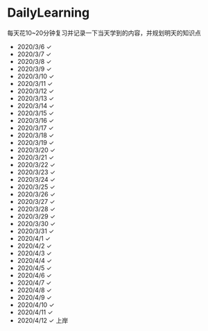 # DailyLearning
每天花10~20分钟复习并记录一下当天学到的内容，并规划明天的知识点
* 2020/3/6     ✓
* 2020/3/7     ✓
* 2020/3/8     ✓
* 2020/3/9     ✓
* 2020/3/10    ✓
* 2020/3/11    ✓
* 2020/3/12    ✓
* 2020/3/13    ✓
* 2020/3/14    ✓
* 2020/3/15    ✓
* 2020/3/16    ✓
* 2020/3/17    ✓
* 2020/3/18    ✓
* 2020/3/19    ✓
* 2020/3/20    ✓
* 2020/3/21    ✓
* 2020/3/22    ✓
* 2020/3/23    ✓
* 2020/3/24    ✓
* 2020/3/25    ✓
* 2020/3/26    ✓
* 2020/3/27    ✓
* 2020/3/28    ✓
* 2020/3/29    ✓
* 2020/3/30    ✓
* 2020/3/31    ✓
* 2020/4/1    ✓
* 2020/4/2    ✓
* 2020/4/3    ✓
* 2020/4/4    ✓
* 2020/4/5    ✓
* 2020/4/6    ✓
* 2020/4/7    ✓
* 2020/4/8    ✓
* 2020/4/9    ✓
* 2020/4/10    ✓
* 2020/4/11   ✓
* 2020/4/12   ✓
上岸

